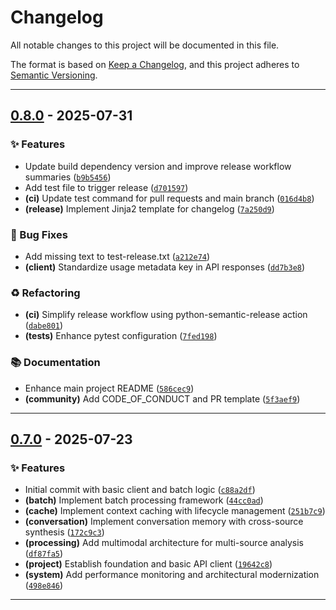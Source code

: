 # Changelog

All notable changes to this project will be documented in this file.

The format is based on [Keep a Changelog](https://keepachangelog.com/en/1.1.0/),
and this project adheres to [Semantic Versioning](https://semver.org/spec/v2.0.0.html).

---

<!-- PSR-INSERT-FLAG -->
## [0.8.0] - 2025-07-31

### ✨ Features

- Update build dependency version and improve release workflow summaries ([`b9b5456`](https://github.com/seanbrar/gbp_psr_test/commit/b9b5456bec70c1757f7f5b902598ee3f780104b1))
- Add test file to trigger release ([`d701597`](https://github.com/seanbrar/gbp_psr_test/commit/d701597f4ae2fcfc62242623f7f903ac690cfd18))
- **(ci)** Update test command for pull requests and main branch ([`016d4b8`](https://github.com/seanbrar/gbp_psr_test/commit/016d4b89598f9f7369d717426e47aa39b213435f))
- **(release)** Implement Jinja2 template for changelog ([`7a250d9`](https://github.com/seanbrar/gbp_psr_test/commit/7a250d9e29647823ddd4dab258a02964477feeb5))
### 🐛 Bug Fixes

- Add missing text to test-release.txt ([`a212e74`](https://github.com/seanbrar/gbp_psr_test/commit/a212e7401770909053e59b0f743f50ad18047b83))
- **(client)** Standardize usage metadata key in API responses ([`dd7b3e8`](https://github.com/seanbrar/gbp_psr_test/commit/dd7b3e88e1797242dc6eb272dbcc460d4351957f))
### ♻️ Refactoring

- **(ci)** Simplify release workflow using python-semantic-release action ([`dabe801`](https://github.com/seanbrar/gbp_psr_test/commit/dabe801c15f0ff692fdc4d6ed45c18b0ce496bb6))
- **(tests)** Enhance pytest configuration ([`7fed198`](https://github.com/seanbrar/gbp_psr_test/commit/7fed198cf987ea3748872442059ca54f0debf1b4))
### 📚 Documentation

- Enhance main project README ([`586cec9`](https://github.com/seanbrar/gbp_psr_test/commit/586cec9ba5fd72fa862e63487dbe35841093173a))
- **(community)** Add CODE_OF_CONDUCT and PR template ([`5f3aef9`](https://github.com/seanbrar/gbp_psr_test/commit/5f3aef96e0753b14bc4d8d79a20e180b6b2d8383))

---

## [0.7.0] - 2025-07-23

### ✨ Features

- Initial commit with basic client and batch logic ([`c88a2df`](https://github.com/seanbrar/gbp_psr_test/commit/c88a2dfaff1fadf8c8861c136a85156411dad929))
- **(batch)** Implement batch processing framework ([`44cc0ad`](https://github.com/seanbrar/gbp_psr_test/commit/44cc0ad0398bdf5ab9a447bff04329bb8a81aa1e))
- **(cache)** Implement context caching with lifecycle management ([`251b7c9`](https://github.com/seanbrar/gbp_psr_test/commit/251b7c9f6e59eb533a555db724df2c20d9802de7))
- **(conversation)** Implement conversation memory with cross-source synthesis ([`172c9c3`](https://github.com/seanbrar/gbp_psr_test/commit/172c9c3a904267dad9eb93ceb3f26eb293396b26))
- **(processing)** Add multimodal architecture for multi-source analysis ([`df87fa5`](https://github.com/seanbrar/gbp_psr_test/commit/df87fa52f3a9eb9b78b350be40de20614ae8037d))
- **(project)** Establish foundation and basic API client ([`19642c8`](https://github.com/seanbrar/gbp_psr_test/commit/19642c838f6df1ee275958166bbf48d8ae97d0ab))
- **(system)** Add performance monitoring and architectural modernization ([`498e846`](https://github.com/seanbrar/gbp_psr_test/commit/498e846356892f230d8ba210e2c3d249129abdac))

---

<!-- PSR-LINKS-START -->
[0.7.0]: https://github.com/seanbrar/gbp_psr_test/releases/tag/v0.7.0
[0.8.0]: https://github.com/seanbrar/gbp_psr_test/compare/v0.7.0...v0.8.0
